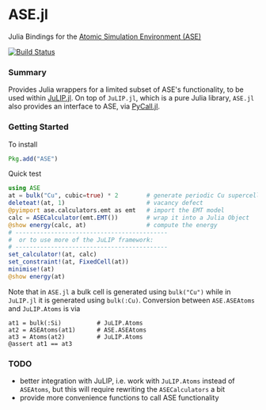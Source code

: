 
# ASE.jl

Julia Bindings for the [Atomic Simulation Environment (ASE)](https://wiki.fysik.dtu.dk/ase/)

[![Build Status](https://travis-ci.org/libAtoms/ASE.jl.svg?branch=master)](https://travis-ci.org/libAtoms/ASE.jl)

### Summary

Provides Julia wrappers for a limited subset of ASE's functionality, to be used within
[JuLIP.jl](https://github.com/libAtoms/JuLIP.jl). On top of `JuLIP.jl`, which is
a pure Julia library, `ASE.jl` also provides an interface to ASE, via [PyCall.jl](https://github.com/JuliaPy/PyCall.jl).

### Getting Started

To install
```julia
Pkg.add("ASE")
```

Quick test
```Julia
using ASE
at = bulk("Cu", cubic=true) * 2        # generate periodic Cu supercell
deleteat!(at, 1)                       # vacancy defect
@pyimport ase.calculators.emt as emt   # import the EMT model
calc = ASECalculator(emt.EMT())        # wrap it into a Julia Object
@show energy(calc, at)                 # compute the energy
# -------------------------------------------
#  or to use more of the JuLIP framework:
# -------------------------------------------
set_calculator!(at, calc)
set_constraint!(at, FixedCell(at))
minimise!(at)
@show energy(at)
```


Note that in `ASE.jl` a bulk cell is generated using `bulk("Cu")` while
in `JuLIP.jl` it is generated using `bulk(:Cu)`. Conversion between
`ASE.ASEAtoms` and `JuLIP.Atoms` is via
```
at1 = bulk(:Si)          # JuLIP.Atoms
at2 = ASEAtoms(at1)      # ASE.ASEAtoms
at3 = Atoms(at2)         # JuLIP.Atoms
@assert at1 == at3
```

### TODO

* better integration with JuLIP, i.e. work with `JuLIP.Atoms` instead of
`ASEAtoms`, but this will require rewriting the `ASECalculators` a bit
* provide more convenience functions to call ASE functionality
